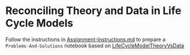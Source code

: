# Reconciling Theory and Data in Life Cycle Models

Follow the instructions in [Assignment-Instructions.md](https://github.com/econ-ark/TITLARK/tree/master/Assignments/Assignment-Instructions.md) to prepare a `Problems-And-Solutions` notebook based on [LifeCycleModelTheoryVsData](https://nbviewer.org/github/econ-ark/QuARK/blob/master/notebooks/LifeCycleModelTheoryVsData-Problems.ipynb) 

